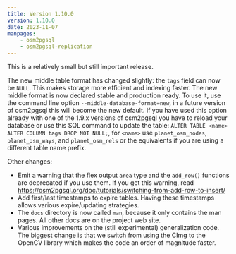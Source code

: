 ```yaml
---
title: Version 1.10.0
version: 1.10.0
date: 2023-11-07
manpages:
    - osm2pgsql
    - osm2pgsql-replication
---
```


This is a relatively small but still important release.

The new middle table format has changed slightly: the `tags` field
can now be `NULL`. This makes storage more efficient and indexing
faster. The new middle format is now declared stable and production
ready. To use it, use the command line option
`--middle-database-format=new`, in a future version of osm2pgsql
this will become the new default. If you have used this option
already with one of the 1.9.x versions of osm2pgsql you have to
reload your database or use this SQL command to update the table:
`ALTER TABLE <name> ALTER COLUMN tags DROP NOT NULL;`,
for `<name>` use `planet_osm_nodes`, `planet_osm_ways`,
and `planet_osm_rels` or the equivalents if you are using a
different table name prefix.

Other changes:

* Emit a warning that the flex output `area` type and the `add_row()`
  functions are deprecated if you use them. If you get this warning,
  read https://osm2pgsql.org/doc/tutorials/switching-from-add-row-to-insert/
* Add first/last timestamps to expire tables. Having these timestamps
  allows various expire/updating strategies.
* The `docs` directory is now called `man`, because it only contains
  the man pages. All other docs are on the project web site.
* Various improvements on the (still experimental) generalization code.
  The biggest change is that we switch from using the CImg to the OpenCV
  library which makes the code an order of magnitude faster.

